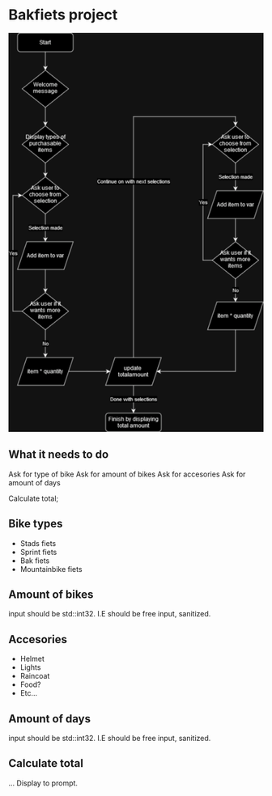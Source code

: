 ﻿# Bakfiets project

![diagram](diagram.png)

## What it needs to do

Ask for type of bike
Ask for amount of bikes
Ask for accesories
Ask for amount of days

Calculate total;

## Bike types
- Stads fiets
- Sprint fiets
- Bak fiets
- Mountainbike fiets

## Amount of bikes
input should be std::int32.
I.E should be free input, sanitized.

## Accesories
- Helmet
- Lights
- Raincoat
- Food?
- Etc...

## Amount of days
input should be std::int32.
I.E should be free input, sanitized.


## Calculate total
... Display to prompt.